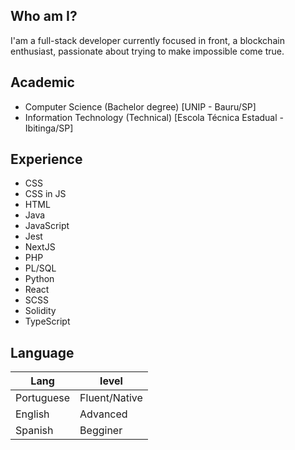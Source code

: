## Who am I?
I'am a full-stack developer currently focused in front, a blockchain enthusiast, passionate about trying to make impossible come true.

## Academic
- Computer Science (Bachelor degree) [UNIP - Bauru/SP]
- Information Technology (Technical) [Escola Técnica Estadual - Ibitinga/SP]

## Experience
- CSS
- CSS in JS
- HTML
- Java
- JavaScript
- Jest
- NextJS
- PHP
- PL/SQL
- Python
- React
- SCSS
- Solidity
- TypeScript

## Language
Lang | level
--- | ---
Portuguese | Fluent/Native
English | Advanced
Spanish | Begginer


<!--
**kaos1478/kaos1478** is a ✨ _special_ ✨ repository because its `README.md` (this file) appears on your GitHub profile.

Here are some ideas to get you started:

- 🔭 I’m currently working on ...
- 🌱 I’m currently learning ...
- 👯 I’m looking to collaborate on ...
- 🤔 I’m looking for help with ...
- 💬 Ask me about ...
- 📫 How to reach me: ...
- 😄 Pronouns: ...
- ⚡ Fun fact: ...
-->
